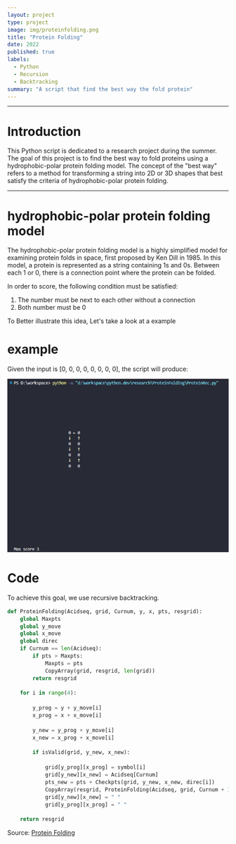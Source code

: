 ```yaml
---
layout: project
type: project
image: img/proteinfolding.png
title: "Protein Folding"
date: 2022
published: true
labels:
  - Python
  - Recursion
  - Backtracking
summary: "A script that find the best way the fold protein"
---
```

<hr>

# Introduction
This Python script is dedicated to a research project during the summer. The goal of this project is to find the best way to fold proteins using a hydrophobic-polar protein folding model. The concept of the "best way" refers to a method for transforming a string into 2D or 3D shapes that best satisfy the criteria of hydrophobic-polar protein folding. 

<hr>

# hydrophobic-polar protein folding model

The hydrophobic-polar protein folding model is a highly simplified model for examining protein folds in space, first proposed by Ken Dill in 1985. In this model, a protein is represented as a string containing 1s and 0s. Between each 1 or 0, there is a connection point where the protein can be folded. 

In order to score, the following condition must be satisfied:

1. The number must be next to each other without a connection
2. Both number must be 0

To Better illustrate this idea, Let's take a look at a example

# example

Given the input is [0, 0, 0, 0, 0, 0, 0, 0], the script will produce:

<img class="img-fluid" src="../img/example.png">

# Code
To achieve this goal, we use recursive backtracking.
```python
def ProteinFolding(Acidseq, grid, Curnum, y, x, pts, resgrid):
    global Maxpts
    global y_move
    global x_move
    global direc
    if Curnum == len(Acidseq):
        if pts > Maxpts:
            Maxpts = pts
            CopyArray(grid, resgrid, len(grid))
        return resgrid
    
    for i in range(4):
        
        y_prog = y + y_move[i]
        x_prog = x + x_move[i]
        
        y_new = y_prog + y_move[i]
        x_new = x_prog + x_move[i]

        if isValid(grid, y_new, x_new):

            grid[y_prog][x_prog] = symbol[i]
            grid[y_new][x_new] = Acidseq[Curnum]
            pts_new = pts + Checkpts(grid, y_new, x_new, direc[i])
            CopyArray(resgrid, ProteinFolding(Acidseq, grid, Curnum + 1, y_new, x_new, pts_new, resgrid), len(grid))
            grid[y_new][x_new] = " "
            grid[y_prog][x_prog] = " "

    return resgrid
```

Source: <a href="https://github.com/shu4dev/ProteinFolding"><i class="large github icon "></i>Protein Folding</a>
